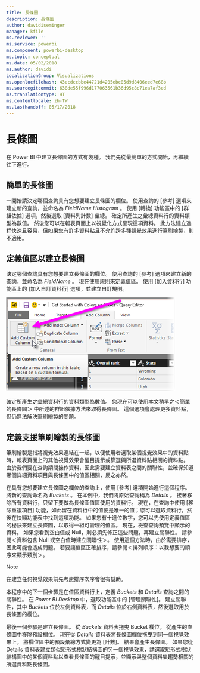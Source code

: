```yaml
---
title: 長條圖
description: 長條圖
author: davidiseminger
manager: kfile
ms.reviewer: ''
ms.service: powerbi
ms.component: powerbi-desktop
ms.topic: conceptual
ms.date: 05/02/2018
ms.author: davidi
LocalizationGroup: Visualizations
ms.openlocfilehash: 43ecdccbbe44721d4205ebc05d9d8406eed7e68b
ms.sourcegitcommit: 638de55f996d177063561b36d95c8c71ea7af3ed
ms.translationtype: HT
ms.contentlocale: zh-TW
ms.lasthandoff: 05/17/2018
---
```

# <a name="histograms"></a>長條圖
在 Power BI 中建立長條圖的方式有幾種。 我們先從最簡單的方式開始，再繼續往下進行。

## <a name="simple-histograms"></a>簡單的長條圖
一開始請決定哪個查詢具有您想要建立長條圖的欄位。  使用查詢的 [參考] 選項來建立新的查詢，並命名為 *FieldName Histogram* 。 使用 [轉換]  功能區中的 [群組依據]  選項，然後選取 [資料列計數]  彙總。 確定所產生之彙總資料行的資料類型為數值。 然後您可以在報表頁面上以視覺化方式呈現這項資料。 此方法建立過程快速且容易，但如果您有許多資料點且不允許跨多種視覺效果進行筆刷繪製，則不適用。

## <a name="defining-buckets-to-build-a-histogram"></a>定義值區以建立長條圖
決定哪個查詢具有您想要建立長條圖的欄位。 使用查詢的 [參考] 選項來建立新的查詢，並命名為 *FieldName* 。  現在使用規則來定義值區。 使用 [加入資料行]  功能區上的 [加入自訂資料行]  選項，並建立自訂規則。

![](media/service-histograms/powerbi-service-histograms_1.png)

確定所產生之彙總資料行的資料類型為數值。 您現在可以使用本文稍早之＜簡單的長條圖＞  中所述的群組依據方法來取得長條圖。 這個選項會處理更多資料點，但仍無法解決筆刷繪製的問題。

## <a name="defining-a-histogram-that-supports-brushing"></a>定義支援筆刷繪製的長條圖
筆刷繪製是指將視覺效果連結在一起，以便使用者選取某個視覺效果中的資料點時，報表頁面上的其他視覺效果會醒目提示或篩選與所選資料點相關的資料點。  由於我們要在查詢期間操作資料，因此需要建立資料表之間的關聯性，並確保知道哪個詳細資料項目與長條圖中的值區相關，反之亦然。

在具有您想要建立長條圖之欄位的查詢上，使用 [參考] 選項開始進行這個程序。  將新的查詢命名為 *Buckets* 。  在本例中，我們將原始查詢稱為 *Details* 。  接著移除所有資料行，只留下要做為長條圖值區使用的資料行。  現在，在查詢中使用 [移除重複項目] 功能，如此留在資料行中的值便是唯一的值；您可以選取資料行，然後在快顯功能表中找到這項功能。 如果您有十進位數字，您可以先使用定義值區的秘訣來建立長條圖，以取得一組可管理的值區。  現在，檢查查詢預覽中顯示的資料。 如果您看到空白值或 Null，則必須先修正這些問題，再建立關聯性。 請參閱＜資料包含 Null 或空白值時建立關聯性＞。 使用這個方法時，由於需要排序，因此可能會造成問題。 若要讓值區正確排序，請參閱＜排列順序：以我想要的順序來顯示類別＞。 

> [!NOTE]
> 在建立任何視覺效果前先考慮排序次序會很有幫助。   
> 
> 

本程序中的下一個步驟是在值區資料行上，定義 *Buckets* 和 *Details* 查詢之間的關聯性。  在 *Power BI Desktop* 中，選取功能區中的 [管理關聯性]。  建立關聯性，其中 *Buckets* 位於左側資料表，而 *Details* 位於右側資料表，然後選取用於長條圖的欄位。 

最後一個步驟是建立長條圖。 從 *Buckets* 資料表拖曳 Bucket 欄位。 從產生的直條圖中移除預設欄位。  現在從 *Details* 資料表將長條圖欄位拖曳到同一個視覺效果上。 將欄位區中的預設彙總方式變更為 [計數]。 結果會產生長條圖。 如果您從 Details 資料表建立類似矩形式樹狀結構圖的另一個視覺效果，請選取矩形式樹狀結構圖中的某個資料點以查看長條圖的醒目提示，並顯示與整個資料集趨勢相關的所選資料點長條圖。

